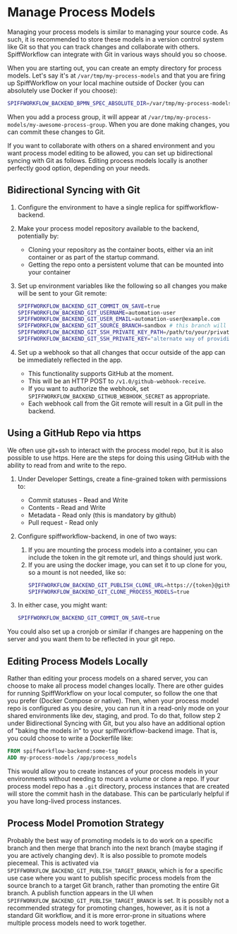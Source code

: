 # Manage Process Models

Managing your process models is similar to managing your source code.
As such, it is recommended to store these models in a version control system like Git so that you can track changes and collaborate with others.
SpiffWorkflow can integrate with Git in various ways should you so choose.

When you are starting out, you can create an empty directory for process models.
Let's say it's at `/var/tmp/my-process-models` and that you are firing up SpiffWorkflow on your local machine outside of Docker (you can absolutely use Docker if you choose):

```sh
SPIFFWORKFLOW_BACKEND_BPMN_SPEC_ABSOLUTE_DIR=/var/tmp/my-process-models ./bin/run_server_locally
```

When you add a process group, it will appear at `/var/tmp/my-process-models/my-awesome-process-group`.
When you are done making changes, you can commit these changes to Git.

If you want to collaborate with others on a shared environment and you want process model editing to be allowed, you can set up bidirectional syncing with Git as follows.
Editing process models locally is another perfectly good option, depending on your needs.

## Bidirectional Syncing with Git

1. Configure the environment to have a single replica for spiffworkflow-backend.
2. Make your process model repository available to the backend, potentially by:
    * Cloning your repository as the container boots, either via an init container or as part of the startup command.
    * Getting the repo onto a persistent volume that can be mounted into your container
3. Set up environment variables like the following so all changes you make will be sent to your Git remote:

    ```sh
    SPIFFWORKFLOW_BACKEND_GIT_COMMIT_ON_SAVE=true
    SPIFFWORKFLOW_BACKEND_GIT_USERNAME=automation-user
    SPIFFWORKFLOW_BACKEND_GIT_USER_EMAIL=automation-user@example.com
    SPIFFWORKFLOW_BACKEND_GIT_SOURCE_BRANCH=sandbox # this branch will get pushed with your commits
    SPIFFWORKFLOW_BACKEND_GIT_SSH_PRIVATE_KEY_PATH=/path/to/your/private/key
    SPIFFWORKFLOW_BACKEND_GIT_SSH_PRIVATE_KEY="alternate way of providing the key as a multiline string"
    ```
4. Set up a webhook so that all changes that occur outside of the app can be immediately reflected in the app.
    * This functionality supports GitHub at the moment.
    * This will be an HTTP POST to `/v1.0/github-webhook-receive`.
    * If you want to authorize the webhook, set `SPIFFWORKFLOW_BACKEND_GITHUB_WEBHOOK_SECRET` as appropriate.
    * Each webhook call from the Git remote will result in a Git pull in the backend.

## Using a GitHub Repo via https

We often use git+ssh to interact with the process model repo, but it is also possible to use https.
Here are the steps for doing this using GitHub with the ability to read from and write to the repo.

1. Under Developer Settings, create a fine-grained token with permissions to:
    * Commit statuses - Read and Write
    * Contents - Read and Write
    * Metadata - Read only (this is mandatory by github)
    * Pull request - Read only

1. Configure spiffworkflow-backend, in one of two ways:
    1. If you are mounting the process models into a container, you can include the token in the git remote url, and things should just work.
    1. If you are using the docker image, you can set it to up clone for you, so a mount is not needed, like so:
        ```bash
        SPIFFWORKFLOW_BACKEND_GIT_PUBLISH_CLONE_URL=https://{token}@github.com/{project}/{repo}.git
        SPIFFWORKFLOW_BACKEND_GIT_CLONE_PROCESS_MODELS=true
        ```
1. In either case, you might want:

    ```bash
    SPIFFWORKFLOW_BACKEND_GIT_COMMIT_ON_SAVE=true
    ```

You could also set up a cronjob or similar if changes are happening on the server and you want them to be reflected in your git repo.


## Editing Process Models Locally

Rather than editing your process models on a shared server, you can choose to make all process model changes locally.
There are other guides for running SpiffWorkflow on your local computer, so follow the one that you prefer (Docker Compose or native).
Then, when your process model repo is configured as you desire, you can run it in a read-only mode on your shared environments like dev, staging, and prod.
To do that, follow step 2 under Bidirectional Syncing with Git, but you also have an additional option of "baking the models in" to your spiffworkflow-backend image.
That is, you could choose to write a Dockerfile like:

```Dockerfile
FROM spiffworkflow-backend:some-tag
ADD my-process-models /app/process_models
```

This would allow you to create instances of your process models in your environments without needing to mount a volume or clone a repo.
If your process model repo has a `.git` directory, process instances that are created will store the commit hash in the database.
This can be particularly helpful if you have long-lived process instances.

## Process Model Promotion Strategy

Probably the best way of promoting models is to do work on a specific branch and then merge that branch into the next branch (maybe staging if you are actively changing dev).
It is also possible to promote models piecemeal.
This is activated via `SPIFFWORKFLOW_BACKEND_GIT_PUBLISH_TARGET_BRANCH`, which is for a specific use case where you want to publish specific process models from the source branch to a target Git branch, rather than promoting the entire Git branch.
A publish function appears in the UI when `SPIFFWORKFLOW_BACKEND_GIT_PUBLISH_TARGET_BRANCH` is set.
It is possibly not a recommended strategy for promoting changes, however, as it is not a standard Git workflow, and it is more error-prone in situations where multiple process models need to work together.

```{tags} how_to_guide, devops
```
